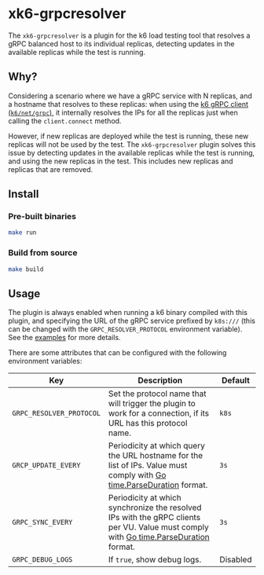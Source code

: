 # xk6-grpcresolver

The `xk6-grpcresolver` is a plugin for the k6 load testing tool that resolves a gRPC balanced host to its individual replicas, detecting updates in the available replicas while the test is running.

## Why?

Considering a scenario where we have a gRPC service with N replicas, and a hostname that resolves to these replicas: when using the [k6 gRPC client (`k6/net/grpc`)](https://grafana.com/docs/k6/latest/using-k6/protocols/grpc/), it internally resolves the IPs for all the replicas just when calling the `client.connect` method.

However, if new replicas are deployed while the test is running, these new replicas will not be used by the test. The `xk6-grpcresolver` plugin solves this issue by detecting updates in the available replicas while the test is running, and using the new replicas in the test. This includes new replicas and replicas that are removed.

## Install

### Pre-built binaries

```bash
make run
```

### Build from source

```bash
make build
```

## Usage

The plugin is always enabled when running a k6 binary compiled with this plugin, and specifying the URL of the gRPC service prefixed by `k8s:///` (this can be changed with the `GRPC_RESOLVER_PROTOCOL` environment variable). See the [examples](examples) for more details.

There are some attributes that can be configured with the following environment variables:

| Key                      | Description                                                                                                                                                                   | Default  |
|--------------------------|-------------------------------------------------------------------------------------------------------------------------------------------------------------------------------|----------|
| `GRPC_RESOLVER_PROTOCOL` | Set the protocol name that will trigger the plugin to work for a connection, if its URL has this protocol name.                                                               | `k8s`    |
| `GRCP_UPDATE_EVERY`      | Periodicity at which query the URL hostname for the list of IPs. Value must comply with [Go time.ParseDuration](https://pkg.go.dev/time#ParseDuration) format.                | `3s`     |
| `GRPC_SYNC_EVERY`        | Periodicity at which synchronize the resolved IPs with the gRPC clients per VU. Value must comply with [Go time.ParseDuration](https://pkg.go.dev/time#ParseDuration) format. | `3s`     |
| `GRPC_DEBUG_LOGS`        | If `true`, show debug logs.                                                                                                                                                   | Disabled |
